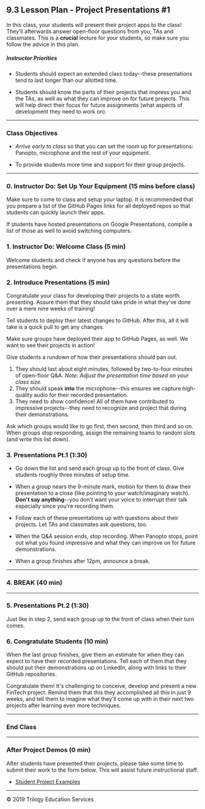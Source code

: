## 9.3 Lesson Plan - Project Presentations #1

In this class, your students will present their project apps to the class! They’ll afterwards answer open-floor questions from you, TAs and classmates. This is a **crucial** lecture for your students, so make sure you follow the advice in this plan.

##### Instructor Priorities

* Students should expect an extended class today--these presentations tend to last longer than our allotted time.

* Students should know the parts of their projects that impress you and the TAs, as well as what they can improve on for future projects. This will help direct their focus for future assignments (what aspects of development they need to work on).

- - -

### Class Objectives

* _Arrive early to class_ so that you can set the room up for presentations: Panopto, microphone and the rest of your equipment.

* To provide students more time and support for their group projects.

- - -

### 0. Instructor Do: Set Up Your Equipment (15 mins before class)

Make sure to come to class and setup your laptop. It is recommended that you prepare a list of the GitHub Pages links for all deployed repos so that students can quickly launch their apps.

If students have hosted presentations on Google Presentations, compile a list of those as well to avoid switching computers.

### 1. Instructor Do: Welcome Class (5 min)

Welcome students and check if anyone has any questions before the presentations begin.

### 2. Introduce Presentations (5 min)

Congratulate your class for developing their projects to a state worth presenting. Assure them that they should take pride in what they've done over a mere nine weeks of training!

Tell students to deploy their latest changes to GitHub. After this, all it will take is a quick pull to get any changes.

Make sure groups have deployed their app to GitHub Pages, as well. We want to see their projects in action!

Give students a rundown of how their presentations should pan out.

1. They should last about eight minutes, followed by two-to-four minutes of open-floor Q&A. _Note: Adjust the presentation time based on your class size._
2. They should speak **into** the microphone--this ensures we capture high-quality audio for their recorded presentation.
3. They need to show confidence! All of them have contributed to impressive projects--they need to recognize and project that during their demonstrations.

Ask which groups would like to go first, then second, then third and so on. When groups stop responding, assign the remaining teams to random slots (and write this list down).

### 3. Presentations Pt.1 (1:30)

* Go down the list and send each group up to the front of class. Give students roughly three minutes of setup time.

* When a group nears the 9-minute mark, motion for them to draw their presentation to a close (like pointing to your watch/imaginary watch). **Don't say anything**--you don't want your voice to interrupt their talk especially since you're recording them.

* Follow each of these presentations up with questions about their projects. Let TAs and classmates ask questions, too.

* When the Q&A session ends, stop recording. When Panopto stops, point out what you found impressive and what they can improve on for future demonstrations.

* When a group finishes after 12pm, announce a break.

- - -

### 4. BREAK (40 min)

- - -

### 5. Presentations Pt.2 (1:30)

Just like in step 2, send each group up to the front of class when their turn comes.

### 6. Congratulate Students (10 min)

When the last group finishes, give them an estimate for when they can expect to have their recorded presentations. Tell each of them that they should put their demonstrations up on LinkedIn, along with links to their GitHub repositories.

Congratulate them! It's challenging to conceive, develop and present a new FinTech project. Remind them that this they accomplished all this in just 9 weeks, and tell them to imagine what they'll come up with in their next two projects after learning even more techniques.

- - -

### End Class

- - -

### After Project Demos (0 min)

After students have presented their projects, please take some time to submit their work to the form below. This will assist future instructional staff.

* [Student Project Examples]()

- - -

© 2019 Trilogy Education Services
